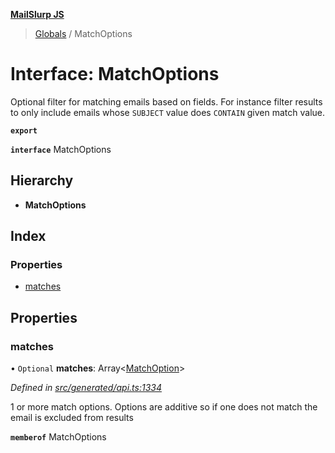 **[MailSlurp JS](../README.md)**

> [Globals](../README.md) / MatchOptions

# Interface: MatchOptions

Optional filter for matching emails based on fields. For instance filter results to only include emails whose `SUBJECT` value does `CONTAIN` given match value.

**`export`** 

**`interface`** MatchOptions

## Hierarchy

* **MatchOptions**

## Index

### Properties

* [matches](matchoptions.md#matches)

## Properties

### matches

• `Optional` **matches**: Array\<[MatchOption](../modules/matchoption.md)>

*Defined in [src/generated/api.ts:1334](https://github.com/mailslurp/mailslurp-client/blob/ff09436/src/generated/api.ts#L1334)*

1 or more match options. Options are additive so if one does not match the email is excluded from results

**`memberof`** MatchOptions
